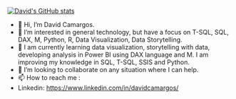 [![David's GitHub stats](https://github-readme-stats.vercel.app/api?username=daviddinizmc&&theme=algolia&?count_private=true&show_icons=true)](https://github.com/daviddinizmc/github-readme-stats)

- 👋 Hi, I’m David Camargos.
- 👀 I’m interested in general technology, but have a focus on T-SQL, SQL, DAX, M, Python, R, Data Visualization, Data Storytelling.
- 🌱 I am currently learning data visualization, storytelling with data, developing analysis in Power BI using DAX language and M. 
I am improving my knowledge in SQL, T-SQL, SSIS and Python.
- 💞️ I’m looking to collaborate on any situation where I can help.
- 📫 How to reach me :
- Linkedin: https://www.linkedin.com/in/davidcamargos/
<!---
daviddinizmc/daviddinizmc is a ✨ special ✨ repository because its `README.md` (this file) appears on your GitHub profile.
You can click the Preview link to take a look at your changes.
--->

